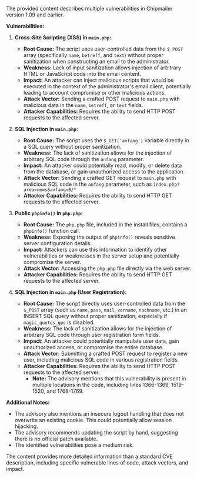 The provided content describes multiple vulnerabilities in Chipmailer version 1.09 and earlier.

**Vulnerabilities:**

1.  **Cross-Site Scripting (XSS) in `main.php`:**
    *   **Root Cause:** The script uses user-controlled data from the `$_POST` array (specifically `name`, `betreff`, and `text`) without proper sanitization when constructing an email to the administrator.
    *   **Weakness:** Lack of input sanitization allows injection of arbitrary HTML or JavaScript code into the email content.
    *   **Impact:** An attacker can inject malicious scripts that would be executed in the context of the administrator's email client, potentially leading to account compromise or other malicious actions.
    *   **Attack Vector:** Sending a crafted POST request to `main.php` with malicious data in the `name`, `betreff`, or `text` fields.
    *   **Attacker Capabilities:** Requires the ability to send HTTP POST requests to the affected server.

2.  **SQL Injection in `main.php`:**
    *   **Root Cause:** The script uses the `$_GET['anfang']` variable directly in a SQL query without proper sanitization.
    *   **Weakness:** The lack of sanitization allows for the injection of arbitrary SQL code through the `anfang` parameter.
    *   **Impact:** An attacker could potentially read, modify, or delete data from the database, or gain unauthorized access to the application.
    *   **Attack Vector:** Sending a crafted GET request to `main.php` with malicious SQL code in the `anfang` parameter, such as `index.php?area=news&anfang=0/*`
    *   **Attacker Capabilities:** Requires the ability to send HTTP GET requests to the affected server.

3.  **Public `phpinfo()` in `php.php`:**
    *   **Root Cause:** The `php.php` file, included in the install files, contains a `phpinfo()` function call.
    *   **Weakness:** Exposing the output of `phpinfo()` reveals sensitive server configuration details.
    *   **Impact:** Attackers can use this information to identify other vulnerabilities or weaknesses in the server setup and potentially compromise the server.
    *  **Attack Vector:** Accessing the `php.php` file directly via the web server.
    *   **Attacker Capabilities:** Requires the ability to send HTTP GET requests to the affected server.

4.  **SQL Injection in `main.php` (User Registration):**
    *   **Root Cause:** The script directly uses user-controlled data from the `$_POST` array (such as `name`, `pass`, `mail`, `vorname`, `nachname`, etc.) in an INSERT SQL query without proper sanitization, especially if `magic_quotes_gpc` is disabled.
    *   **Weakness:** The lack of sanitization allows for the injection of arbitrary SQL code through user registration form fields.
    *   **Impact:** An attacker could potentially manipulate user data, gain unauthorized access, or compromise the entire database.
    *   **Attack Vector:** Submitting a crafted POST request to register a new user, including malicious SQL code in various registration fields.
    *   **Attacker Capabilities:** Requires the ability to send HTTP POST requests to the affected server.
        *   **Note:** The advisory mentions that this vulnerability is present in multiple locations in the code, including lines 1366-1369, 1519-1520, and 1768-1769.

**Additional Notes:**

*   The advisory also mentions an insecure logout handling that does not overwrite an existing cookie. This could potentially allow session hijacking.
*   The advisory recommends updating the script by hand, suggesting there is no official patch available.
*   The identified vulnerabilities pose a medium risk.

The content provides more detailed information than a standard CVE description, including specific vulnerable lines of code, attack vectors, and impact.